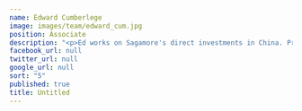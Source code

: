 ```yaml
---
name: Edward Cumberlege
image: images/team/edward_cum.jpg
position: Associate
description: "<p>Ed works on Sagamore's direct investments in China. Previously, Ed was\_seconded to an affiliate fund, Arbor Ventures, where he focused on financial technology investments across the Asia Pacific region. </p><p>He received a BSc in Mathematics from Edinburgh University and spent a year on exchange at Hong Kong University.</p>"
facebook_url: null
twitter_url: null
google_url: null
sort: "5"
published: true
title: Untitled
---
```


